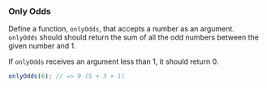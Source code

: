 ### Only Odds

Define a function, `onlyOdds`, that accepts a number as an argument. `onlyOdds`
should should return the sum of all the odd numbers between the given number
and 1.

If `onlyOdds` receives an argument less than 1, it should return 0.

```javascript
onlyOdds(6); // => 9 (5 + 3 + 1)
```
 